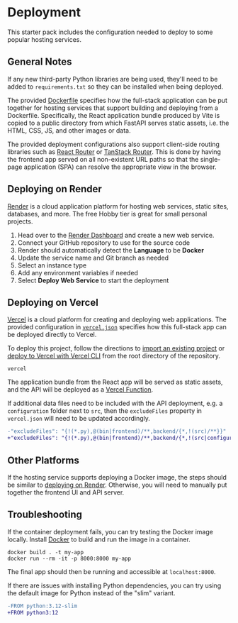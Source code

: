 # Deployment

This starter pack includes the configuration needed to deploy to some popular hosting services.

## General Notes

If any new third-party Python libraries are being used, they'll need to be added to
`requirements.txt` so they can be installed when being deployed.

The provided [Dockerfile](Dockerfile) specifies how the full-stack application can be put together
for hosting services that support building and deploying from a Dockerfile.
Specifically, the React application bundle produced by Vite is copied to a public directory
from which FastAPI serves static assets, i.e. the HTML, CSS, JS, and other images or data.

The provided deployment configurations also support client-side routing libraries such as
[React Router](https://reactrouter.com) or [TanStack Router](https://tanstack.com/router).
This is done by having the frontend app served on all non-existent URL paths so that the
single-page application (SPA) can resolve the appropriate view in the browser.

## Deploying on Render

[Render](https://render.com) is a cloud application platform for hosting web services,
static sites, databases, and more. The free Hobby tier is great for small personal projects.

1. Head over to the [Render Dashboard](https://dashboard.render.com) and create a new web service.
2. Connect your GitHub repository to use for the source code
3. Render should automatically detect the **Language** to be **Docker**
4. Update the service name and Git branch as needed
5. Select an instance type
6. Add any environment variables if needed
7. Select **Deploy Web Service** to start the deployment

## Deploying on Vercel

[Vercel](https://vercel.com) is a cloud platform for creating and deploying web applications.
The provided configuration in [`vercel.json`](vercel.json) specifies how this full-stack app
can be deployed directly to Vercel.

To deploy this project, follow the directions to
[import an existing project](https://vercel.com/docs/getting-started-with-vercel/import)
or [deploy to Vercel with Vercel CLI](https://vercel.com/docs/deployments/deploy-with-vercel-cli)
from the root directory of the repository.

```shell
vercel
```

The application bundle from the React app will be served as static assets,
and the API will be deployed as a [Vercel Function](https://vercel.com/docs/functions).

If additional data files need to be included with the API deployment,
e.g. a `configuration` folder next to `src`,
then the `excludeFiles` property in `vercel.json` will need to be updated accordingly.

```diff
-"excludeFiles": "{!(*.py),@(bin|frontend)/**,backend/{*,!(src)/**}}"
+"excludeFiles": "{!(*.py),@(bin|frontend)/**,backend/{*,!(src|configuration)/**}}"
```

## Other Platforms

If the hosting service supports deploying a Docker image, the steps should be similar to
[deploying on Render](#deploying-on-render). Otherwise, you will need to manually put together the
frontend UI and API server.

## Troubleshooting

If the container deployment fails, you can try testing the Docker image locally.
Install [Docker](https://www.docker.com) to build and run the image in a container.

```shell
docker build . -t my-app
docker run --rm -it -p 8000:8000 my-app
```

The final app should then be running and accessible at `localhost:8000`.

If there are issues with installing Python dependencies, you can try using the default
image for Python instead of the "slim" variant.

```diff
-FROM python:3.12-slim
+FROM python3:12
```
